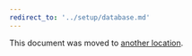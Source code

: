 ```yaml
---
redirect_to: '../setup/database.md'
---
```


This document was moved to [another location](../setup/index.md).

<!-- This redirect file can be deleted February 1, 2021, or later. -->
<!-- Before deletion, see: https://docs.gitlab.com/ee/development/documentation/#move-or-rename-a-page -->
